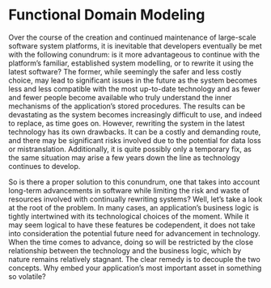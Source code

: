 # Functional Domain Modeling

Over the course of the creation and continued maintenance of large-scale software system platforms, it is inevitable that developers eventually be met with the following conundrum: is it more advantageous to continue with the platform’s familiar, established system modelling, or to rewrite it using the latest software? The former, while seemingly the safer and less costly choice, may lead to significant issues in the future as the system becomes less and less compatible with the most up-to-date technology and as fewer and fewer people become available who truly understand the inner mechanisms of the application’s stored procedures. The results can be devastating as the system becomes increasingly difficult to use, and indeed to replace, as time goes on. However, rewriting the system in the latest technology has its own drawbacks. It can be a costly and demanding route, and there may be significant risks involved due to the potential for data loss or mistranslation. Additionally, it is quite possibly only a temporary fix, as the same situation may arise a few years down the line as technology continues to develop.

So is there a proper solution to this conundrum, one that takes into account long-term advancements in software while limiting the risk and waste of resources involved with continually rewriting systems? Well, let’s take a look at the root of the problem. In many cases, an application’s business logic is tightly intertwined with its technological choices of the moment. While it may seem logical to have these features be codependent, it does not take into consideration the potential future need for advancement in technology. When the time comes to advance, doing so will be restricted by the close relationship between the technology and the business logic, which by nature remains relatively stagnant. The clear remedy is to decouple the two concepts. Why embed your application’s most important asset in something so volatile?
